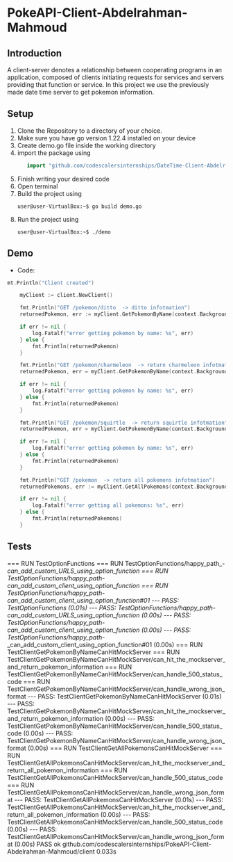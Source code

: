 # PokeAPI-Client-Abdelrahman-Mahmoud

## Introduction

A client-server denotes a relationship between cooperating programs in an application, composed of clients initiating requests for services and servers providing that function or service. In this project we use the previously made date time server to get pokemon information.

## Setup

1. Clone the Repository to a directory of your choice.
2. Make sure you have go version 1.22.4 installed on your device
3. Create demo.go file inside the working directory
4. import the package using 
   ```GO
	  import "github.com/codescalersinternships/DateTime-Client-Abdelrahman-Mahmoud"
   ```
5. Finish writing your desired code 
6. Open terminal
7. Build the project using
   ```console
   user@user-VirtualBox:~$ go build demo.go
   ```
8. Run the project using
   ```console
   user@user-VirtualBox:~$ ./demo
   ```

## Demo
- Code:
```GO
mt.Println("Client created")

	myClient := client.NewClient()

	fmt.Println("GET /pokemon/ditto  -> ditto infotmation")
	returnedPokemon, err := myClient.GetPokemonByName(context.Background(), "ditto")

	if err != nil {
		log.Fatalf("error getting pokemon by name: %s", err)
	} else {
		fmt.Println(returnedPokemon)
	}

	fmt.Println("GET /pokemon/charmeleon  -> return charmeleon infotmation")
	returnedPokemon, err = myClient.GetPokemonByName(context.Background(), "charmeleon")

	if err != nil {
		log.Fatalf("error getting pokemon by name: %s", err)
	} else {
		fmt.Println(returnedPokemon)
	}

	fmt.Println("GET /pokemon/squirtle  -> return squirtle infotmation")
	returnedPokemon, err = myClient.GetPokemonByName(context.Background(), "squirtle")

	if err != nil {
		log.Fatalf("error getting pokemon by name: %s", err)
	} else {
		fmt.Println(returnedPokemon)
	}

	fmt.Println("GET /pokemon  -> return all pokemons infotmation")
	returnedPokemons, err := myClient.GetAllPokemons(context.Background())

	if err != nil {
		log.Fatalf("error getting all pokemons: %s", err)
	} else {
		fmt.Println(returnedPokemons)
	}
```

## Tests

=== RUN   TestOptionFunctions
=== RUN   TestOptionFunctions/happy_path_-_can_add_custom_URLS_using_option_function
=== RUN   TestOptionFunctions/happy_path_-_can_add_custom_client_using_option_function
=== RUN   TestOptionFunctions/happy_path_-_can_add_custom_client_using_option_function#01
--- PASS: TestOptionFunctions (0.01s)
    --- PASS: TestOptionFunctions/happy_path_-_can_add_custom_URLS_using_option_function (0.00s)
    --- PASS: TestOptionFunctions/happy_path_-_can_add_custom_client_using_option_function (0.00s)
    --- PASS: TestOptionFunctions/happy_path_-_can_add_custom_client_using_option_function#01 (0.00s)
=== RUN   TestClientGetPokemonByNameCanHitMockServer
=== RUN   TestClientGetPokemonByNameCanHitMockServer/can_hit_the_mockserver_and_return_pokemon_information
=== RUN   TestClientGetPokemonByNameCanHitMockServer/can_handle_500_status_code
=== RUN   TestClientGetPokemonByNameCanHitMockServer/can_handle_wrong_json_format
--- PASS: TestClientGetPokemonByNameCanHitMockServer (0.01s)
    --- PASS: TestClientGetPokemonByNameCanHitMockServer/can_hit_the_mockserver_and_return_pokemon_information (0.00s)
    --- PASS: TestClientGetPokemonByNameCanHitMockServer/can_handle_500_status_code (0.00s)
    --- PASS: TestClientGetPokemonByNameCanHitMockServer/can_handle_wrong_json_format (0.00s)
=== RUN   TestClientGetAllPokemonsCanHitMockServer
=== RUN   TestClientGetAllPokemonsCanHitMockServer/can_hit_the_mockserver_and_return_all_pokemon_information
=== RUN   TestClientGetAllPokemonsCanHitMockServer/can_handle_500_status_code
=== RUN   TestClientGetAllPokemonsCanHitMockServer/can_handle_wrong_json_format
--- PASS: TestClientGetAllPokemonsCanHitMockServer (0.01s)
    --- PASS: TestClientGetAllPokemonsCanHitMockServer/can_hit_the_mockserver_and_return_all_pokemon_information (0.00s)
    --- PASS: TestClientGetAllPokemonsCanHitMockServer/can_handle_500_status_code (0.00s)
    --- PASS: TestClientGetAllPokemonsCanHitMockServer/can_handle_wrong_json_format (0.00s)
PASS
ok      github.com/codescalersinternships/PokeAPI-Client-Abdelrahman-Mahmoud/client     0.033s

